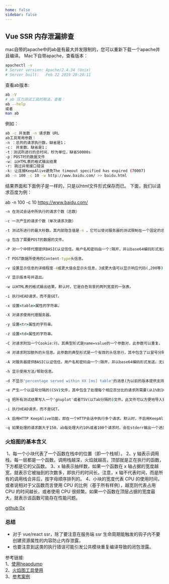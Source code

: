 ```yaml
---
home: false
sidebar: false
---
```


## Vue SSR 内存泄漏排查

mac自带的apache中的ab是有最大并发限制的，您可以重新下载一个apache并且编译。
Mac下自带apache，查看版本：  
``` bash
apachectl -v
# Server version: Apache/2.4.34 (Unix)
# Server built:   Feb 22 2019 20:20:11  
```
查看ab版本:  
``` bash
ab -V
# ab 压力测试工具的用法，查看：
ab --help
或者
man ab
```
例如：

``` sh
ab -c 并发数 -n 请求数 URL
ab工具常用参数：
-n ：总共的请求执行数，缺省是1；
-c： 并发数，缺省是1；
-t：测试所进行的总时间，秒为单位，缺省50000s
-p：POST时的数据文件
-w: 以HTML表的格式输出结果
-r: 跳过异常接口错误
-k: 让连接KeepAlive避免The timeout specified has expired (70007)
ab -n 100 -c 10 -w http://www.baidu.com/ >> baidu.html
```

结果界面和下面例子是一样的，只是以html文件形式保存而已。
下面，我们以请求百度为例：

ab -n 100 -c 10 https://www.baidu.com/

``` cmd
-n 在测试会话中所执行的请求个数（总数）
 
-c 一次产生的请求个数（单次请求次数）
 
-t 测试所进行的最大秒数。其内部隐含值是-n ，它可以使对服务器的测试限制在一个固定的总时间以内。默认时，没有时间限制。
 
-p 包含了需要POST的数据的文件。
 
-P 对一个中转代理提供BASIC认证信任。用户名和密码由一个:隔开，并以base64编码形式发送。无论服务器是否需要(即, 是否发送了401认证需求代码)，此字符串都会被发送。
 
-T POST数据所使用的Content-type头信息。
 
-v 设置显示信息的详细程度-4或更大值会显示头信息，3或更大值可以显示响应代码(,200等),2或更大值可以显示警告和其他信息。
 
-V 显示版本号并退出。
 
-w 以HTML表的格式输出结果。默认时，它是白色背景的两列宽度的一张表。
 
-i 执行HEAD请求，而不是GET。
 
-x 设置<table>属性的字符串。
 
-X 对请求使用代理服务器。
 
-y 设置<tr>属性的字符串。
 
-z 设置<td>属性的字符串。
 
-C 对请求附加一个Cookie:行。其典型形式是name=value的一个参数对，此参数可以重复。
 
-H 对请求附加额外的头信息。此参数的典型形式是一个有效的头信息行，其中包含了以冒号分隔的字段和值的对(如,"Accept-Encoding:zip/zop;8bit")。
 
-A 对服务器提供BASIC认证信任。用户名和密码由一个:隔开，并以base64编码形式发送。无论服务器是否需要(即,是否发送了401认证需求代码)，此字符串都会被发送。
 
-h 显示使用方法/帮助信息。
 
-d 不显示"percentage served within XX [ms] table"的消息(为以前的版本提供支持)。
 
-e 产生一个以逗号分隔的(CSV)文件，其中包含了处理每个相应百分比的请求所需要(从1%到100%)的相应百分比的(以微妙为单位)时间。由于这种格式已经“二进制化”，所以比'gnuplot'格式更有用。
 
-g 把所有测试结果写入一个'gnuplot'或者TSV(以Tab分隔的)文件。此文件可以方便地导入到Gnuplot,IDL,Mathematica,Igor甚至Excel中。其中的第一行为标题。
 
-i 执行HEAD请求，而不是GET。
 
-k 启用HTTP KeepAlive功能，即在一个HTTP会话中执行多个请求。默认时，不启用KeepAlive功能。
 
-q 如果处理的请求数大于150，ab每处理大约10%或者100个请求时，会在stderr输出一个进度计数。此-q标记可以抑制这些信息。

```
### 火焰图的基本含义
<img :src="$withBase('./images/daily-blog/memory.jpg')">
1、每一个小块代表了一个函数在栈中的位置（即一个栈帧）。  
2、y 轴表示调用栈，每一层都是一个函数。调用栈越深，火焰就越高，顶部就是正在执行的函数，下方都是它的父函数。  
3、x 轴表示抽样数，如果一个函数在 x 轴占据的宽度越宽，就表示它被抽到的次数多，即执行的时间长。注意，x 轴不代表时间，而是所有的调用栈合并后，按字母顺序排列的。  
4、小块的宽度代表 CPU 的使用时间，或者说相对于父函数而言使用 CPU 的比例（基于所有样例），越宽则代表占用 CPU 的时间越长，或者使用 CPU 很频繁。如果一个函数在顶层占据的宽度最大，就表示该函数可能存在性能问题。  

[github 0x](https://github.com/davidmarkclements/0x/blob/master/docs/ui.md)


### 总结
- 对于 vue/react ssr，除了要注意在服务端 ssr 生命周期能触发的钩子内不要创建资源属性的内容防止内存泄露，
- 也要注意到这类的执行错误可能引发公共模块重复编译导致的闭包泄露。

参考链接:   
1、[使用heapdump](https://www.bookstack.cn/read/node-in-debugging/2.2heapdump.md)  
2、[火焰图工具使用](https://github.com/davidmarkclements/0x)  
3、[参考案例](https://zhuanlan.zhihu.com/p/461945753)
